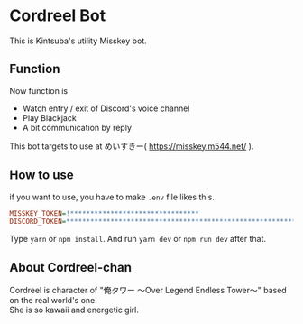 # Cordreel Bot

This is Kintsuba's utility Misskey bot.

## Function
Now function is
- Watch entry / exit of Discord's voice channel
- Play Blackjack
- A bit communication by reply

This bot targets to use at めいすきー( https://misskey.m544.net/ ).  

## How to use
if you want to use, you have to make `.env` file likes this.
```ini
MISSKEY_TOKEN=!********************************
DISCORD_TOKEN=***********************************************************
```
Type `yarn` or `npm install`. And run `yarn dev` or `npm run dev` after that.

## About Cordreel-chan
Cordreel is character of "俺タワー ～Over Legend Endless Tower～" based on the real world's one.  
She is so kawaii and energetic girl.